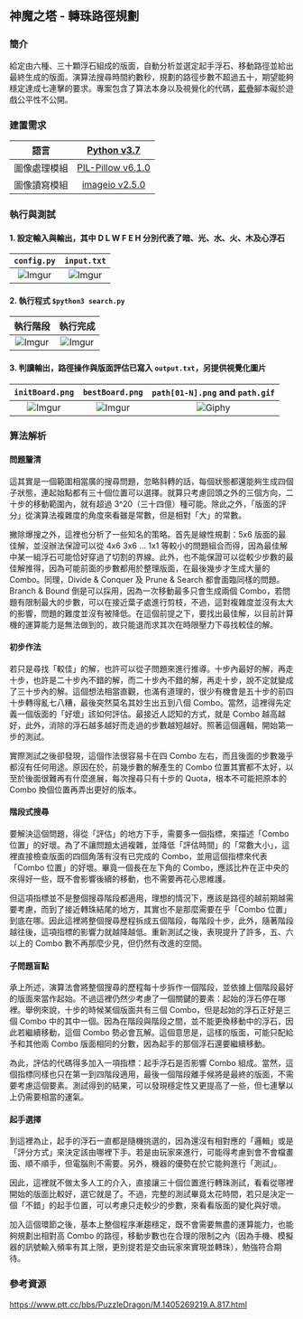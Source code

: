 ## 神魔之塔 - 轉珠路徑規劃
### 簡介
給定由六種、三十顆浮石組成的版面，自動分析並選定起手浮石、移動路徑並給出最終生成的版面。演算法搜尋時間約數秒，規劃的路徑步數不超過五十，期望能夠穩定達成七連擊的要求。專案包含了算法本身以及視覺化的代碼，[藍疊](https://www.bluestacks.com/tw/index.html)腳本礙於遊戲公平性不公開。


### 建置需求
|語言|[Python v3.7](https://www.python.org/downloads/)|
|:-:|:-:|
|圖像處理模組|[PIL-Pillow v6.1.0](https://pillow.readthedocs.io/en/stable/)|
|圖像讀寫模組|[imageio v2.5.0](https://imageio.github.io/)|


### 執行與測試
#### 1. 設定輸入與輸出，其中 D L W F E H 分別代表了暗、光、水、火、木及心浮石
|`config.py`|`input.txt`|
|:-:|:-:|
|![Imgur](https://i.imgur.com/Eaxz8uO.png)|![Imgur](https://i.imgur.com/EW6dRiv.png)|


#### 2. 執行程式 `$python3 search.py`
|執行階段|執行完成|
|:-:|:-:|
|![Imgur](https://i.imgur.com/RDpWw1F.png)|![Imgur](https://i.imgur.com/B911Of7.png)|


#### 3. 判讀輸出，路徑操作與版面評估已寫入 `output.txt`，另提供視覺化圖片
|`initBoard.png`|`bestBoard.png`|`path[01-N].png` and `path.gif`|
|:-:|:-:|:-:|
|![Imgur](https://i.imgur.com/0vLT0uY.png)|![Imgur](https://i.imgur.com/VrYJUfg.png)|![Giphy](https://media.giphy.com/media/kbcIGuGzT4UoLIUirm/giphy.gif)|


### 算法解析
#### 問題釐清
這其實是一個範圍相當廣的搜尋問題，忽略斜轉的話，每個狀態都還能夠生成四個子狀態，連起始點都有三十個位置可以選擇。就算只考慮回頭之外的三個方向，二十步的移動範圍內，就有超過 3^20（三十四億）種可能。除此之外，「版面的評分」從演算法複雜度的角度來看雖是常數，但是相對「大」的常數。

撇除爆搜之外，這裡也分析了一些知名的策略。首先是線性規劃：5x6 版面的最佳解，並沒辦法保證可以從 4x6 3x6 ... 1x1 等較小的問題組合而得，因為最佳解中某一組浮石可能恰好穿過了切割的界線。此外，也不能保證可以從較少步數的最佳解推得，因為可能前面的步數都用於整理版面，在最後幾步才生成大量的 Combo。同理，Divide & Conquer 及 Prune & Search 都會面臨同樣的問題。Branch & Bound 倒是可以採用，因為一次移動最多只會生成兩個 Combo，若問題有限制最大的步數，可以在接近葉子處進行剪枝，不過，這對複雜度並沒有太大的影響，問題的難度並沒有被降低。在這個前提之下，要找出最佳解，以目前計算機的運算能力是無法做到的，故只能退而求其次在時限壓力下尋找較佳的解。


#### 初步作法
若只是尋找「較佳」的解，也許可以從子問題來進行推導。十步內最好的解，再走十步，也許是二十步內不錯的解，而二十步內不錯的解，再走十步，說不定就變成了三十步內的解。這個想法相當直觀，也滿有道理的，很少有機會是五十步的前四十步轉得亂七八糟，最後突然莫名其妙生出五到八個 Combo。當然，這裡得先定義一個版面的「好壞」該如何評估。最接近人認知的方式，就是 Combo 越高越好，此外，消除的浮石越多越好而走過的步數越短越好。照著這個邏輯，開始第一步的測試。

實際測試之後卻發現，這個作法很容易卡在四 Combo 左右，而且後面的步數幾乎都沒有任何用途。原因在於，前幾步數的解產生的 Combo 位置其實都不太好，以至於後面很難再有什麼進展，每次搜尋只有十步的 Quota，根本不可能把原本的 Combo 換個位置再弄出更好的版本。


#### 階段式搜尋
要解決這個問題，得從「評估」的地方下手，需要多一個指標，來描述「Combo 位置」的好壞。為了不讓問題太過複雜，並降低「評估時間」的「常數大小」，這裡直接檢查版面的四個角落有沒有已完成的 Combo，並用這個指標來代表「Combo 位置」的好壞。畢竟一個長在左下角的 Combo，應該比杵在正中央的來得好一些，既不會影響後續的移動，也不需要再花心思維護。

但這項指標並不是整個搜尋階段都適用，理想的情況下，應該是路徑的越前期越需要考慮，而到了接近轉珠結尾的地方，其實也不是那麼需要在乎「Combo 位置」到底在哪。因此這裡將整個搜尋歷程拆成五個階段，每階段十步，此外，隨著階段越往後，這項指標的影響力就越降越低。重新測試之後，表現提升了許多，五、六以上的 Combo 數不再那麼少見，但仍然有改進的空間。


#### 子問題盲點
承上所述，演算法會將整個搜尋的歷程每十步拆作一個階段，並依據上個階段最好的版面來當作起始。不過這裡仍然少考慮了一個關鍵的要素：起始的浮石停在哪裡。舉例來說，十步的時候某個版面共有三個 Combo，但是起始的浮石正好是三個 Combo 中的其中一個。因為在階段與階段之間，並不能更換移動中的浮石，因此若繼續移動，這個 Combo 勢必會瓦解。這個意思是，這樣的版面，可能只配給予和其他兩 Combo 版面相同的分數，因為起手的那個浮石還要繼續移動。

為此，評估的代碼得多加入一項指標：起手浮石是否影響 Combo 組成。當然，這個指標同樣也只在第一到四階段適用，最後一個階段離手候將是最終的版面，不需要考慮這個要素。測試得到的結果，可以發現穩定性又更提高了一些，但七連擊以上仍需要相當的運氣。


#### 起手選擇
到這裡為止，起手的浮石一直都是隨機挑選的，因為還沒有相對應的「邏輯」或是「評分方式」來決定該由哪裡下手。若是由玩家來進行，可能得考慮到會不會檔畫面、順不順手，但電腦則不需要。另外，機器的優勢在於它能夠進行「測試」。

因此，這裡就不做太多人工的介入，直接讓三十個位置進行轉珠測試，看看從哪裡開始的版面比較好，選它就是了。不過，完整的測試畢竟太花時間，若只是決定一個「不錯」的起手位置，可以考慮只走較少的步數，來看看版面的變化與好壞。

加入這個環節之後，基本上整個程序漸趨穩定，既不會需要無盡的運算能力，也能夠規劃出相對高 Combo 的路徑，移動步數也在合理的限制之內（因為手機、模擬器的訊號輸入頻率有其上限，更別提若是交由玩家來實現並轉珠），勉強符合期待。


### 參考資源
https://www.ptt.cc/bbs/PuzzleDragon/M.1405269219.A.817.html

